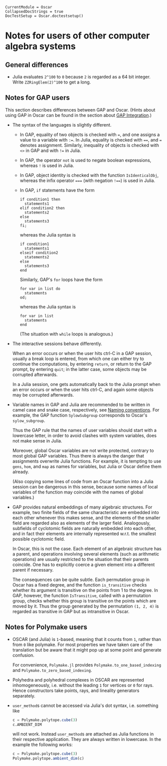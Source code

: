 ```@meta
CurrentModule = Oscar
CollapsedDocStrings = true
DocTestSetup = Oscar.doctestsetup()
```

# Notes for users of other computer algebra systems

## General differences

- Julia evaluates `2^100` to `0` because `2` is regarded as a 64 bit integer.
  Write `ZZRingElem(2)^100` to get a long.


## Notes for GAP users

This section describes differences between GAP and Oscar.
(Hints about using GAP in Oscar can be found in the section about
[GAP Integration](@ref).)

- The syntax of the languages is slightly different.

  - In GAP, equality of two objects is checked with `=`,
    and one assigns a value to a variable with `:=`.
    In Julia, equality is checked with `==`,
    and `=` denotes assignment.
    Similarly, inequality of objects is checked with `<>` in GAP
    and with `!=` in Julia.

  - In GAP, the operator `not` is used to negate boolean expressions,
    whereas `!` is used in Julia.

  - In GAP, object identity is checked with the function `IsIdenticalObj`,
    whereas the infix operator `===` (with negation `!==`)
    is used in Julia.

  - In GAP, `if` statements have the form
    ```
    if condition1 then
      statements1
    elif condition2 then
      statements2
    else
      statements3
    fi;
    ```
    whereas the Julia syntax is
    ```
    if condition1
      statements1
    elseif condition2
      statements2
    else
      statements3
    end
    ```
    Similarly, GAP's `for` loops have the form
    ```
    for var in list do
      statements
    od;
    ```
    whereas the Julia syntax is
    ```
    for var in list
      statements
    end
    ```
    (The situation with `while` loops is analogous.)

- The interactive sessions behave differently.

  When an error occurs or when the user hits ctrl-C in a GAP session,
  usually a break loop is entered,
  from which one can either try to continue the computations,
  by entering `return`, or return to the GAP prompt, by entering `quit`;
  in the latter case, some objects may be corrupted afterwards.

  In a Julia session, one gets automatically back to the Julia prompt
  when an error occurs or when the user hits ctrl-C,
  and again some objects may be corrupted afterwards.

- Variable names in GAP and Julia are recommended to be written in
  camel case and snake case, respectively, see [Naming conventions](@ref).
  For example, the GAP function `SylowSubgroup` corresponds to
  Oscar's `sylow_subgroup`.

  Thus the GAP rule that the names of user variables should start with a
  lowercase letter, in order to avoid clashes with system variables,
  does not make sense in Julia.

  Moreover, global Oscar variables are not write protected,
  contrary to most global GAP variables.
  Thus there is always the danger that assignments overwrite Julia functions.
  For example, it is tempting to use `gens`, `hom`, and `map` as names for
  variables, but Julia or Oscar define them already.

  (Also copying some lines of code from an Oscar function into a Julia session
  can be dangerous in this sense,
  because some names of local variables of the function may coincide with the
  names of global variables.)

- GAP provides natural embeddings of many algebraic structures.
  For example, two finite fields of the same characteristic are embedded
  into each other whenever this makes sense, and the elements of the smaller
  field are regarded also as elements of the larger field.
  Analogously, subfields of cyclotomic fields are naturally embedded
  into each other, and in fact their elements are internally represented
  w.r.t. the smallest possible cyclotomic field.

  In Oscar, this is not the case.
  Each element of an algebraic structure has a parent,
  and operations involving several elements (such as arithmetic operations)
  are usually restricted to the situation that their parents coincide.
  One has to explicitly coerce a given element into a different parent
  if necessary.

  The consequences can be quite subtle.
  Each permutation group in Oscar has a fixed degree,
  and the function `is_transitive` checks whether its argument is transitive
  on the points from 1 to the degree.
  In GAP, however, the function `IsTransitive`, called with a permutation
  group, checks whether this group is transitive on the points which are
  moved by it.
  Thus the group generated by the permutation `(1, 2, 4)` is regarded as
  transitive in GAP but as intransitive in Oscar.


## Notes for Polymake users

- OSCAR (and Julia) is `1`-based, meaning that it counts from `1`, rather than
  from `0` like polymake. For most properties we have taken care of the
  translation but be aware that it might pop up at some point and generate
  confusion.

  For convenience, `Polymake.jl` provides `Polymake.to_one_based_indexing` and
  `Polymake.to_zero_based_indexing`.

- Polyhedra and polyhedral complexes in OSCAR are represented inhomogeneously,
  i.e. without the leading `1` for vertices or `0` for rays. Hence constructors
  take points, rays, and lineality generators separately.

- `user_method`s cannot be accessed via Julia's dot syntax, i.e. something like

  ```julia
  c = Polymake.polytope.cube(3)
  c.AMBIENT_DIM
  ```

  will not work. Instead `user_method`s are attached as Julia functions in
  their respective application. They are always written in lowercase. In the
  example the following works:

  ```julia
  c = Polymake.polytope.cube(3)
  Polymake.polytope.ambient_dim(c)
  ```
